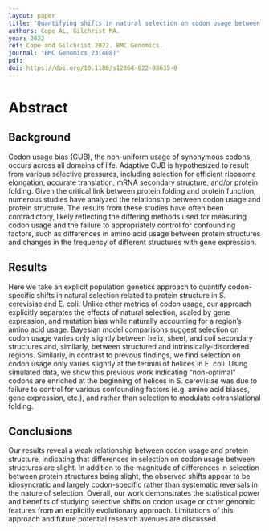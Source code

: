 ```yaml
---
layout: paper
title: "Quantifying shifts in natural selection on codon usage between protein regions: a population genetics approach"
authors: Cope AL, Gilchrist MA.
year: 2022
ref: Cope and Gilchrist 2022. BMC Genomics.
journal: "BMC Genomics 23(408)"
pdf: 
doi: https://doi.org/10.1186/s12864-022-08635-0
---
```


# Abstract 

## Background

Codon usage bias (CUB), the non-uniform usage of synonymous codons, occurs across all domains of life. Adaptive CUB is hypothesized to result from various selective pressures, including selection for efficient ribosome elongation, accurate translation, mRNA secondary structure, and/or protein folding. Given the critical link between protein folding and protein function, numerous studies have analyzed the relationship between codon usage and protein structure. The results from these studies have often been contradictory, likely reflecting the differing methods used for measuring codon usage and the failure to appropriately control for confounding factors, such as differences in amino acid usage between protein structures and changes in the frequency of different structures with gene expression.

## Results

Here we take an explicit population genetics approach to quantify codon-specific shifts in natural selection related to protein structure in S. cerevisiae and E. coli. Unlike other metrics of codon usage, our approach explicitly separates the effects of natural selection, scaled by gene expression, and mutation bias while naturally accounting for a region’s amino acid usage. Bayesian model comparisons suggest selection on codon usage varies only slightly between helix, sheet, and coil secondary structures and, similarly, between structured and intrinsically-disordered regions. Similarly, in contrast to prevous findings, we find selection on codon usage only varies slightly at the termini of helices in E. coli. Using simulated data, we show this previous work indicating “non-optimal” codons are enriched at the beginning of helices in S. cerevisiae was due to failure to control for various confounding factors (e.g. amino acid biases, gene expression, etc.), and rather than selection to modulate cotranslational folding.

## Conclusions

Our results reveal a weak relationship between codon usage and protein structure, indicating that differences in selection on codon usage between structures are slight. In addition to the magnitude of differences in selection between protein structures being slight, the observed shifts appear to be idiosyncratic and largely codon-specific rather than systematic reversals in the nature of selection. Overall, our work demonstrates the statistical power and benefits of studying selective shifts on codon usage or other genomic features from an explicitly evolutionary approach. Limitations of this approach and future potential research avenues are discussed.

